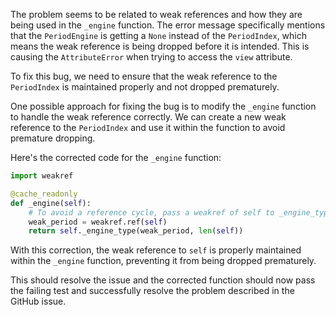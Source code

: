 The problem seems to be related to weak references and how they are being used in the `_engine` function. The error message specifically mentions that the `PeriodEngine` is getting a `None` instead of the `PeriodIndex`, which means the weak reference is being dropped before it is intended. This is causing the `AttributeError` when trying to access the `view` attribute.

To fix this bug, we need to ensure that the weak reference to the `PeriodIndex` is maintained properly and not dropped prematurely.

One possible approach for fixing the bug is to modify the `_engine` function to handle the weak reference correctly. We can create a new weak reference to the `PeriodIndex` and use it within the function to avoid premature dropping.

Here's the corrected code for the `_engine` function:

```python
import weakref

@cache_readonly
def _engine(self):
    # To avoid a reference cycle, pass a weakref of self to _engine_type.
    weak_period = weakref.ref(self)
    return self._engine_type(weak_period, len(self))
```

With this correction, the weak reference to `self` is properly maintained within the `_engine` function, preventing it from being dropped prematurely.

This should resolve the issue and the corrected function should now pass the failing test and successfully resolve the problem described in the GitHub issue.